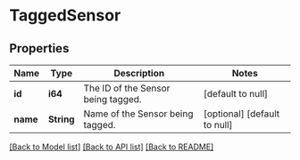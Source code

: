 # TaggedSensor

## Properties
Name | Type | Description | Notes
------------ | ------------- | ------------- | -------------
**id** | **i64** | The ID of the Sensor being tagged. | [default to null]
**name** | **String** | Name of the Sensor being tagged. | [optional] [default to null]

[[Back to Model list]](../README.md#documentation-for-models) [[Back to API list]](../README.md#documentation-for-api-endpoints) [[Back to README]](../README.md)


